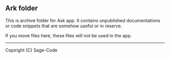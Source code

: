 ## Ark folder

This is archive folder for Ask app. It contains unpublished documentations or code snippets that are somehow useful or in reserve. 

If you move files here, these files will not be used in the app.

---

Copiright (C) Sage-Code